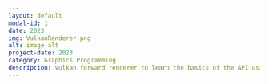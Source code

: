 ```yaml
---
layout: default
modal-id: 1
date: 2023
img: VulkanRenderer.png
alt: image-alt
project-date: 2023
category: Graphics Programming
description: Vulkan forward renderer to learn the basics of the API using C++ and ImGui for interactions. 
---
```

